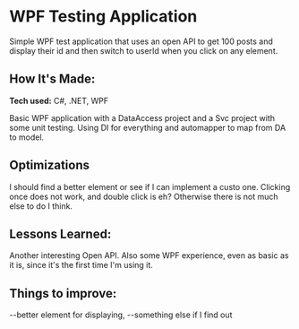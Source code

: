 # WPF Testing Application

Simple WPF test application that uses an open API to get 100 posts and display their id and then switch to userId when you click on any element.

## How It's Made:

**Tech used:** C#, .NET, WPF

Basic WPF application with a DataAccess project and a Svc project with some unit testing. 
Using DI for everything and automapper to map from DA to model.

## Optimizations

I should find a better element or see if I can implement a custo one. Clicking once does not work, and double click is eh? 
Otherwise there is not much else to do I think.

## Lessons Learned:

Another interesting Open API. Also some WPF experience, even as basic as it is, since it's the first time I'm using it.

## Things to improve:

--better element for displaying,
--something else if I find out
